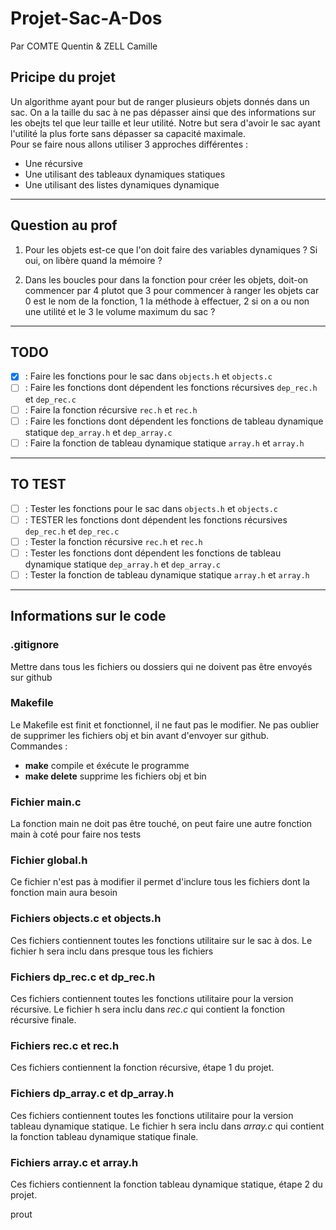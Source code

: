 # Projet-Sac-A-Dos
Par COMTE Quentin & ZELL Camille

## Pricipe du projet
Un algorithme ayant pour but de ranger plusieurs objets donnés dans un sac. On a la taille du sac à ne pas dépasser ainsi que des informations sur les obejts tel que leur taille et leur utilité. Notre but sera d'avoir le sac ayant l'utilité la plus forte sans dépasser sa capacité maximale.  
Pour se faire nous allons utiliser 3 approches différentes :   
* Une récursive
* Une utilisant des tableaux dynamiques statiques
* Une utilisant des listes dynamiques dynamique

--------------------------------------------------

## Question au prof
1. Pour les objets est-ce que l'on doit faire des variables dynamiques ? Si oui, on libère quand la mémoire ?   

2. Dans les boucles pour dans la fonction pour créer les objets, doit-on commencer par 4 plutot que 3 pour commencer à ranger les objets car 0 est le nom de la fonction, 1 la méthode à effectuer, 2 si on a ou non une utilité et le 3 le volume maximum du sac ?  

--------------------------------------------------

## TODO
- [X] : Faire les fonctions pour le sac dans `objects.h` et `objects.c`
- [ ] : Faire les fonctions dont dépendent les fonctions récursives `dep_rec.h` et `dep_rec.c`
- [ ] : Faire la fonction récursive `rec.h` et `rec.h`
- [ ] : Faire les fonctions dont dépendent les fonctions de tableau dynamique statique `dep_array.h` et `dep_array.c`
- [ ] : Faire la fonction de tableau dynamique statique `array.h` et `array.h`

--------------------------------------------------

## TO TEST
- [ ] : Tester les fonctions pour le sac dans `objects.h` et `objects.c`
- [ ] : TESTER les fonctions dont dépendent les fonctions récursives `dep_rec.h` et `dep_rec.c`
- [ ] : Tester la fonction récursive `rec.h` et `rec.h`
- [ ] : Tester les fonctions dont dépendent les fonctions de tableau dynamique statique `dep_array.h` et `dep_array.c`
- [ ] : Tester la fonction de tableau dynamique statique `array.h` et `array.h`

--------------------------------------------------

## Informations sur le code 

### .gitignore
Mettre dans tous les fichiers ou dossiers qui ne doivent pas être envoyés sur github

### Makefile
Le Makefile est finit et fonctionnel, il ne faut pas le modifier. Ne pas oublier de supprimer les fichiers obj et bin avant d'envoyer sur github.  
Commandes :  
- **make** compile et éxécute le programme  
- **make delete** supprime les fichiers obj et bin  

### Fichier main.c
La fonction main ne doit pas être touché, on peut faire une autre fonction main à coté pour faire nos tests  

### Fichier global.h
Ce fichier n'est pas à modifier il permet d'inclure tous les fichiers dont la fonction main aura besoin  

### Fichiers objects.c et objects.h
Ces fichiers contiennent toutes les fonctions utilitaire sur le sac à dos. Le fichier h sera inclu dans presque tous les fichiers  

### Fichiers dp_rec.c et dp_rec.h 
Ces fichiers contiennent toutes les fonctions utilitaire pour la version récursive. Le fichier h sera inclu dans *rec.c* qui contient la fonction récursive finale.  

### Fichiers rec.c et rec.h
Ces fichiers contiennent la fonction récursive, étape 1 du projet.  

### Fichiers dp_array.c et dp_array.h 
Ces fichiers contiennent toutes les fonctions utilitaire pour la version tableau dynamique statique. Le fichier h sera inclu dans *array.c* qui contient la fonction tableau dynamique statique finale.  

### Fichiers array.c et array.h
Ces fichiers contiennent la fonction tableau dynamique statique, étape 2 du projet.  


prout